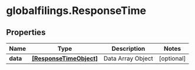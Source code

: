 # globalfilings.ResponseTime

## Properties

Name | Type | Description | Notes
------------ | ------------- | ------------- | -------------
**data** | [**[ResponseTimeObject]**](ResponseTimeObject.md) | Data Array Object | [optional] 


